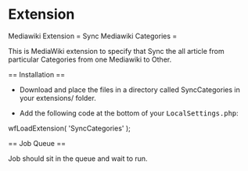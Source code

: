 # Extension
Mediawiki Extension
= Sync Mediawiki Categories =

This is MediaWiki extension to specify that Sync the all article from particular Categories from one Mediawiki to Other.

== Installation ==

* Download and place the files in a directory called SyncCategories in your extensions/ folder.

* Add the following code at the bottom of your <tt>LocalSettings.php</tt>:

<source lang="php">
wfLoadExtension( 'SyncCategories' );
</source>


== Job Queue ==

Job should sit in the queue and wait to run.


